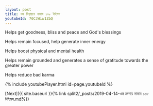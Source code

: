 ```yaml
---
layout: post
title: ওম বিশ্বায়নে নামায ১০৮ টাইমস
youtubeId: 70C3Wiw1ZbQ
---
```

 
 
Helps get goodness, bliss and peace and God's blessings
 
Helps remain focused, help generate inner energy 
 
Helps boost physical and mental health 
 
Helps remain grounded and generates a sense of gratitude towards the greater power 
 
Helps reduce bad karma
 
 
 
 


{% include youtubePlayer.html id=page.youtubeId %}
 
[Next]({{ site.baseurl }}{% link  split2/_posts/2019-04-14-ওম ভ্রুশায় নামায ১০৮ টাইমস.md%})
 
